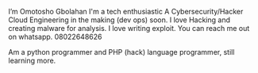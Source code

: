 I’m Omotosho Gbolahan
I'm a tech enthusiastic
A Cybersecurity/Hacker
Cloud Engineering in the making (dev ops) soon.
I love Hacking and creating malware for analysis.
I love writing exploit.
You can reach me out on whatsapp.
08022648626

Am a python programmer and PHP (hack) language programmer, still learning more.

<!---
Gbolahanomotosho/Gbolahanomotosho is a ✨ special ✨ repository because its `README.md` (this file) appears on your GitHub profile.
You can click the Preview link to take a look at your changes.
--->
